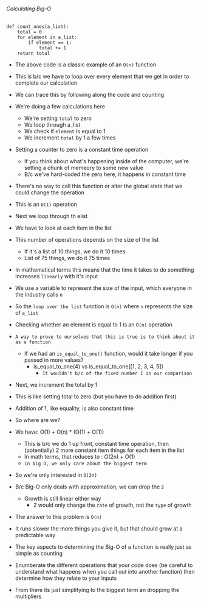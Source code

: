 ###### Calculating Big-O

```
def count_ones(a_list):
    total = 0
    for element in a_list:
        if element == 1:
            total += 1
    return total
```

- The above code is a classic example of an `O(n)` function
- This is b/c we have to loop over every element that we get in order to complete our calculation
- We can trace this by following along the code and counting
- We're doing a few calculations here
    * We're setting `total` to zero
    * We loop through a_list
    * We check if `element` is equal to 1
    * We increment `total` by 1 a few times

- Setting a counter to zero is a constant time operation
    * If you think about what's happening inside of the computer, we're setting a chunk of memeory to some new value
    * B/c we've hard-coded the zero here, it happens in constant time
- There's no way to call this function or alter the global state that we could change the operation
- This is an `O(1)` operation

- Next we loop through th elist
- We have to look at each item in the list
- This number of operations depends on the size of the list
    * If it's a list of 10 things, we do it 10 times
    * List of 75 things, we do it 75 times
- In mathematical terms this means that the time it takes to do something increases `linearly` with it's input
- We use a variable to represent the size of the input, which everyone in the industry calls `n`
- So the `loop over the list` function is `O(n)` where `n` represents the size of `a_list`

- Checking whether an element is equal to 1 is an `O(n)` operation
- `A way to prove to ourselves that this is true is to think about it as a function`
    * If we had an `is_equal_to_one()` function, would it take longer if you passed in more values?
        * is_equal_to_one(4) vs is_equal_to_one([1, 2, 3, 4, 5])
            * `It wouldn't b/c of the fixed number 1 in our comparison`

- Next, we increment the total by 1
- This is like setting total to zero (but you have to do addition first)
- Addition of 1, like equality, is also constant time

- So where are we?
- We have: O(1) + O(n) * (O(1) + O(1))
    * This is b/c we do 1 up front, constant time operation, then (potentially) 2 more constant item things for each item in the list
    * In math terms, that reduces to : O(2n) + O(1)
    * `In big O, we only care about the biggest term`

- So we're only interested in `O(2n)`
- B/c Big-O only deals with approximation, we can drop the `2`
    * Growth is still linear either way
        * 2 would only change the `rate` of growth, not the `type` of growth

- The answer to this problem is `O(n)`
- It runs slower the more things you give it, but that should grow at a predictable way

- The key aspects to determining the Big-O of a function is really just as simple as counting
- Enumberate the different operations that your code does (be careful to understand what happens when you call out into another function) then determine how they relate to your inputs
- From there its just simplifying to the biggest term an dropping the multipliers